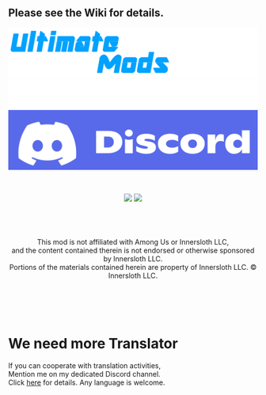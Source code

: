 ## Please see the Wiki for details.
[![Logo](./Images/UltimateModsWiki.png)](https://github.com/Dekokiyo/UltimateMods/wiki)
[![Discord](./Images/Discord.png)](https://discord.gg/hNs7fB5ABQ)

<br>
<p align="center">
<a href="https://github.com/DekoKiyo/UltimateMods/releases/"><img src="https://badgen.net/github/release/Dekokiyo/UltimateMods"></a>
<a href="https://github.com/DekoKiyo/UltimateMods/releases/"><img src="https://badgen.net/github/assets-dl/Dekokiyo/UltimateMods"></a>
</p>
<br>

#
<p align="center">
This mod is not affiliated with Among Us or Innersloth LLC,
<br>and the content contained therein is not endorsed or otherwise sponsored by Innersloth LLC.
<br>Portions of the materials contained herein are property of Innersloth LLC. © Innersloth LLC.
</p>

#
<br>
<br>

# We need more **Translator**
If you can cooperate with translation activities,<br>
Mention me on my dedicated Discord channel.<br>
Click [here](https://github.com/Dekokiyo/UM-TranslateFiles) for details.
Any language is welcome.